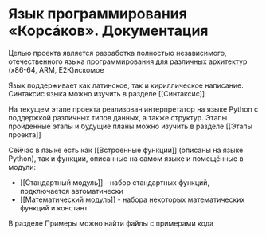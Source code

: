 # Язык программирования «Корсáков». Документация

Целью проекта является разработка полностью независимого, отечественного языка программирования для различных архитектур (x86-64, ARM, E2K)искомое

Язык поддерживает как латинское, так и кириллическое написание. Синтаксис языка можно изучить в разделе [[Синтаксис]]

На текущем этапе проекта реализован интерпретатор на языке Python с поддержкой различных типов данных, а также структур. Этапы пройденные этапы и будущие планы можно изучить в разделе [[Этапы проекта]]

Сейчас в языке есть как [[Встроенные функции]] (описаны на языке Python), так и функции, описанные на самом языке и помещённые в модули:
- [[Стандартный модуль]] - набор стандартных функций, подключается автоматически
- [[Математический модуль]] - набора некоторых математических функций и констант

В разделе Примеры можно найти файлы с примерами кода
